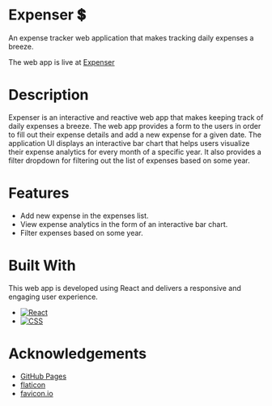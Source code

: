 # Expenser 💲

An expense tracker web application that makes tracking daily expenses a breeze.

The web app is live at [Expenser](https://abhithere.github.io/expenser/)

# Description

Expenser is an interactive and reactive web app that makes keeping track of daily expenses a breeze.
The web app provides a form to the users in order to fill out their expense details and add a new expense for a given date.
The application UI displays an interactive bar chart that helps users visualize their expense analytics for every month of a specific year.
It also provides a filter dropdown for filtering out the list of expenses based on some year.

# Features

* Add new expense in the expenses list.
* View expense analytics in the form of an interactive bar chart.
* Filter expenses based on some year.

# Built With

This web app is developed using React and delivers a responsive and engaging user experience.

* [![React][react-shield]][react-url]
* [![CSS][css-shield]][css-url]

# Acknowledgements

* [GitHub Pages](https://pages.github.com)
* [flaticon](https://www.flaticon.com/)
* [favicon.io](https://favicon.io/)

<!-- REFERENCE VARIABLES -->
[react-shield]: https://img.shields.io/badge/react-%2320232a.svg?style=for-the-badge&logo=react&logoColor=%2361DAFB
[react-url]: https://reactjs.org/
[css-shield]: https://img.shields.io/badge/css3-%231572B6.svg?style=for-the-badge&logo=css3&logoColor=white
[css-url]: https://www.w3.org/Style/CSS/Overview.en.html
